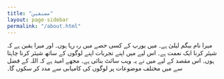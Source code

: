 ```yaml
---
title: "مصنفین"
layout: page-sidebar
permalink: "/about.html"
---
```


میرا نام بیگم لیلیٰ ہے۔
میں یورپ کے کسی حصے میں رہ رہا ہوں۔
اور میرا یقین ہے کہ شیئر کرنا ایک نعمت ہے۔
اس لیے میں اپنے تجربات اپنے لوگوں کے ساتھ شیئر کرنا چاہتا ہوں۔
اس مقصد کے لیے میں نے یہ ویب سائٹ بنائی ہے۔
مجھے امید ہے کہ اللہ کے فضل سے میں مختلف موضوعات پر لوگوں کی کامیابی سے مدد کر سکوں گا۔